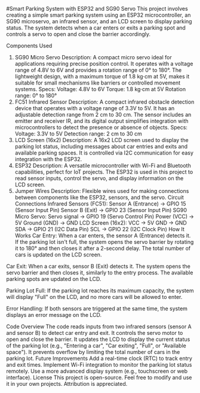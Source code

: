 #Smart Parking System with ESP32 and SG90 Servo
This project involves creating a simple smart parking system using an ESP32 microcontroller, an SG90 microservo, an infrared sensor, and an LCD screen to display parking status. The system detects when a car enters or exits a parking spot and controls a servo to open and close the barrier accordingly.

Components Used
1. SG90 Micro Servo
Description: A compact micro servo ideal for applications requiring precise position control. It operates with a voltage range of 4.8V to 6V and provides a rotation range of 0° to 180°. The lightweight design, with a maximum torque of 1.8 kg·cm at 5V, makes it suitable for small mechanisms like barriers or controlled movement systems.
Specs:
Voltage: 4.8V to 6V
Torque: 1.8 kg·cm at 5V
Rotation range: 0° to 180°
2. FC51 Infrared Sensor
Description: A compact infrared obstacle detection device that operates with a voltage range of 3.3V to 5V. It has an adjustable detection range from 2 cm to 30 cm. The sensor includes an emitter and receiver IR, and its digital output simplifies integration with microcontrollers to detect the presence or absence of objects.
Specs:
Voltage: 3.3V to 5V
Detection range: 2 cm to 30 cm
3. LCD Screen (16x2)
Description: A 16x2 LCD screen used to display the parking lot status, including messages about car entries and exits and available parking spaces. It is controlled via I2C communication for easy integration with the ESP32.
4. ESP32
Description: A versatile microcontroller with Wi-Fi and Bluetooth capabilities, perfect for IoT projects. The ESP32 is used in this project to read sensor inputs, control the servo, and display information on the LCD screen.
5. Jumper Wires
Description: Flexible wires used for making connections between components like the ESP32, sensors, and the servo.
Circuit Connections
Infrared Sensors (FC51):
Sensor A (Entrance) → GPIO 15 (Sensor Input Pin)
Sensor B (Exit) → GPIO 23 (Sensor Input Pin)
SG90 Micro Servo:
Servo signal → GPIO 19 (Servo Control Pin)
Power (VCC) → 5V
Ground (GND) → GND
LCD Screen (16x2):
VCC → 5V
GND → GND
SDA → GPIO 21 (I2C Data Pin)
SCL → GPIO 22 (I2C Clock Pin)
How It Works
Car Entry: When a car enters, the sensor A (Entrance) detects it. If the parking lot isn't full, the system opens the servo barrier by rotating it to 180° and then closes it after a 2-second delay. The total number of cars is updated on the LCD screen.

Car Exit: When a car exits, sensor B (Exit) detects it. The system opens the servo barrier and then closes it, similarly to the entry process. The available parking spots are updated on the LCD.

Parking Lot Full: If the parking lot reaches its maximum capacity, the system will display "Full" on the LCD, and no more cars will be allowed to enter.

Error Handling: If both sensors are triggered at the same time, the system displays an error message on the LCD.

Code Overview
The code reads inputs from two infrared sensors (sensor A and sensor B) to detect car entry and exit.
It controls the servo motor to open and close the barrier.
It updates the LCD to display the current status of the parking lot (e.g., "Entering a car", "Car exiting", "Full", or "Available space").
It prevents overflow by limiting the total number of cars in the parking lot.
Future Improvements
Add a real-time clock (RTC) to track entry and exit times.
Implement Wi-Fi integration to monitor the parking lot status remotely.
Use a more advanced display system (e.g., touchscreen or web interface).
License
This project is open-source. Feel free to modify and use it in your own projects. Attribution is appreciated.
